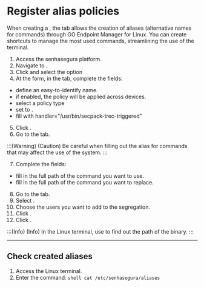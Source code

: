 # Register alias policies 

When creating a , the  tab allows the creation of aliases (alternative names for commands) through GO Endpoint Manager for Linux. You can create shortcuts to manage the most used commands, streamlining the use of the terminal.

1. Access the senhasegura platform.
2. Navigate to .
3. Click  and select the option 
4. At the  form, in the  tab, complete the fields:
*  define an easy-to-identify name. 
*  if enabled, the policy will be applied across devices.
*  select a policy type 
*  set to .
*  fill with handler="/usr/bin/secpack-trec-triggered"
5. Click . 
6. Go to the  tab.

:::(Warning) (Caution)
Be careful when filling out the alias for commands that may affect the use of the system.
:::

7. Complete the fields:
*  fill in the full path of the command you want to use.
*  fill in the full path of the command you want to replace.

8. Go to the  tab.
9. Select .
10. Choose the users you want to add to the segregation.
11. Click .
12. Click .

:::(Info) (Info)
In the Linux terminal, use  to find out the path of the binary.
:::

* * *
## Check created aliases
1. Access the Linux terminal.
2. Enter the command: 
`shell
cat /etc/senhasegura/aliases
`